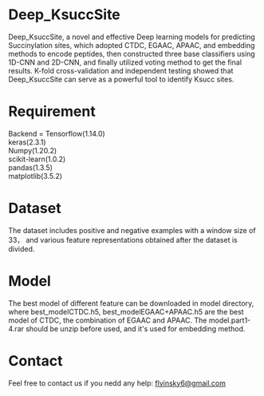 # Deep_KsuccSite
Deep_KsuccSite, a novel and effective Deep learning models for predicting Succinylation sites, which adopted CTDC, EGAAC, APAAC, and embedding methods to encode peptides, then constructed three base classifiers using 1D-CNN and 2D-CNN, and finally utilized voting method to get the final results. K-fold cross-validation and independent testing showed that Deep_KsuccSite can serve as a powerful tool to identify Ksucc sites.
# Requirement
Backend = Tensorflow(1.14.0)\
keras(2.3.1)\
Numpy(1.20.2)\
scikit-learn(1.0.2)\
pandas(1.3.5)\
matplotlib(3.5.2)
# Dataset
The dataset includes positive and negative examples with a window size of 33， and various feature representations obtained after the dataset is divided.
# Model
The best model of different feature can be downloaded in model directory, where best_modelCTDC.h5, best_modelEGAAC+APAAC.h5 are the best model of CTDC, the combination of EGAAC and APAAC. The model.part1-4.rar should be unzip before used, and it's used for embedding method.  
# Contact
Feel free to contact us if you nedd any help: flyinsky6@gmail.com
